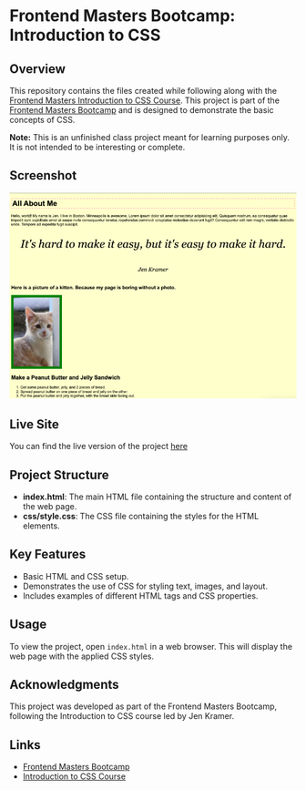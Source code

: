 # Frontend Masters Bootcamp: Introduction to CSS

## Overview

This repository contains the files created while following along with the [Frontend Masters Introduction to CSS Course](https://frontendmasters.com/bootcamp/introduction-css/). This project is part of the [Frontend Masters Bootcamp](https://frontendmasters.com/bootcamp/) and is designed to demonstrate the basic concepts of CSS.

**Note:** This is an unfinished class project meant for learning purposes only. It is not intended to be interesting or complete.

## Screenshot

![Screenshot of the web page](images/screenshot.png)

## Live Site

You can find the live version of the project [here]()

## Project Structure

- **index.html**: The main HTML file containing the structure and content of the web page.
- **css/style.css**: The CSS file containing the styles for the HTML elements.

## Key Features

- Basic HTML and CSS setup.
- Demonstrates the use of CSS for styling text, images, and layout.
- Includes examples of different HTML tags and CSS properties.

## Usage

To view the project, open `index.html` in a web browser. This will display the web page with the applied CSS styles.

## Acknowledgments

This project was developed as part of the Frontend Masters Bootcamp, following the Introduction to CSS course led by Jen Kramer.

## Links

- [Frontend Masters Bootcamp](https://frontendmasters.com/bootcamp/)
- [Introduction to CSS Course](https://frontendmasters.com/bootcamp/introduction-css/)
